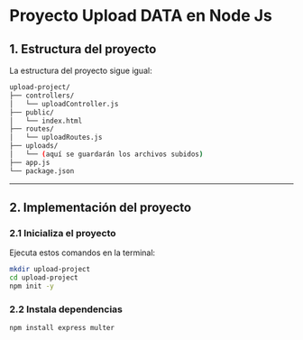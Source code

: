 # Proyecto Upload DATA en Node Js

## **1. Estructura del proyecto**

La estructura del proyecto sigue igual:

```bash
upload-project/
├── controllers/
│   └── uploadController.js
├── public/
│   └── index.html
├── routes/
│   └── uploadRoutes.js
├── uploads/
│   └── (aquí se guardarán los archivos subidos)
├── app.js
└── package.json
```

---

## **2. Implementación del proyecto**

### **2.1 Inicializa el proyecto**

Ejecuta estos comandos en la terminal:

```bash
mkdir upload-project
cd upload-project
npm init -y
```

### **2.2 Instala dependencias**

```bash
npm install express multer
```